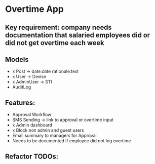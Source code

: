 # Overtime App

## Key requirement: company needs documentation that salaried employees did or did not get overtime each week

## Models
- x Post -> date:date rationale:text
- x User -> Devise
- x AdminUser -> STI
- AuditLog

## Features:
- Approval Workflow
- SMS Sending -> link to approval or overtime input
- x Admin dashboard
- x Block non admin and guest users
- Email summary to managers for Approval
- Needs to be documented if employee did not log overtime

## Refactor TODOs:
